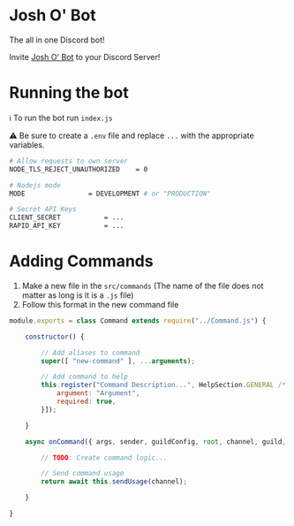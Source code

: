 # Josh O' Bot
The all in one Discord bot!

Invite [Josh O' Bot](https://discord.com/api/oauth2/authorize?client_id=748971236276699247&permissions=8&scope=bot) to your Discord Server!

# Running the bot
ℹ To run the bot run `index.js`

⚠ Be sure to create a `.env` file and replace `...` with the appropriate variables.
```bash
# Allow requests to own server
NODE_TLS_REJECT_UNAUTHORIZED	= 0

# Nodejs mode
MODE				= DEVELOPMENT # or "PRODUCTION"

# Secret API Keys
CLIENT_SECRET			= ...
RAPID_API_KEY			= ...

```

# Adding Commands
1. Make a new file in the `src/commands` (The name of the file does not matter as long is it is a `.js` file)
2. Follow this format in the new command file
```javascript
module.exports = class Command extends require("../Command.js") {

	constructor() {

		// Add aliases to command
		super([ "new-command" ], ...arguments);

		// Add command to help
		this.register("Command Description...", HelpSection.GENERAL /* see or create enum values in src/enum/HelpSection.js */, [{
			argument: "Argument",
			required: true,
		}]);

	}

	async onCommand({ args, sender, guildConfig, root, channel, guild, audit }) {

		// TODO: Create command logic...

		// Send command usage
		return await this.sendUsage(channel);

	}

}
```
